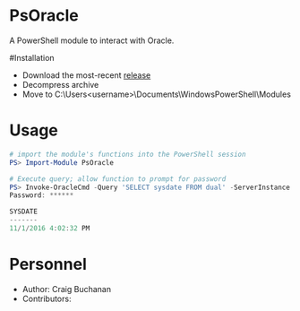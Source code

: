 # PsOracle
A PowerShell module to interact with Oracle.

#Installation
- Download the most-recent [release](https://github.com/craibuc/PsOracle/releases)
- Decompress archive
- Move to C:\Users\<username>\Documents\WindowsPowerShell\Modules

# Usage

~~~PowerShell
# import the module's functions into the PowerShell session
PS> Import-Module PsOracle

# Execute query; allow function to prompt for password
PS> Invoke-OracleCmd -Query 'SELECT sysdate FROM dual' -ServerInstance 'PROD' -Username 'SCOTT'
Password: ******

SYSDATE
-------
11/1/2016 4:02:32 PM
~~~

# Personnel

- Author: Craig Buchanan
- Contributors: 